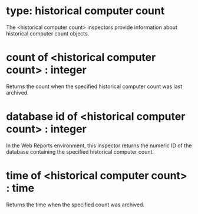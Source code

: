 # type: historical computer count

The &lt;historical computer count&gt; inspectors provide information about historical computer count objects.

# count of &lt;historical computer count&gt; : integer

Returns the count when the specified historical computer count was last archived.

# database id of &lt;historical computer count&gt; : integer

In the Web Reports environment, this inspector returns the numeric ID of the database containing the specified historical computer count.

# time of &lt;historical computer count&gt; : time

Returns the time when the specified count was archived.
